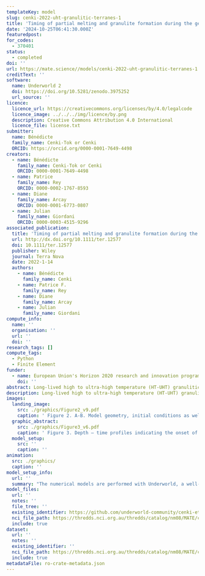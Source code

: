 ```yaml
---
templateKey: model
slug: cenki-2022-uht-granulitic-terranes-1
title: 'Timing of partial melting and granulite formation during the genesis of high to ultra‐high temperature terranes: Insight from numerical experiments'
date: '2024-10-25T06:41:30.000Z'
featuredpost:
for_codes:
  - 370401
status:
  - completed
doi: ''
url: https://mate.science//models/cenki-2022-uht-granulitic-terranes-1
creditText: ''
software:
  name: Underworld 2
  doi: https://doi.org/10.5281/zenodo.3975252
  url_source: ''
licence:
  licence_url: https://creativecommons.org/licenses/by/4.0/legalcode
  licence_image: ../../../img/licence/by.png
  description: Creative Commons Attribution 4.0 International
  licence_file: license.txt
submitter:
  name: Bénédicte
  family_name: Cenki-Tok or Cenki
  ORCID: https://orcid.org/0000-0001-7649-4498
creators:
  - name: Bénédicte
    family_name: Cenki-Tok or Cenki
    ORCID: 0000-0001-7649-4498
  - name: Patrice
    family_name: Rey
    ORCID: 0000-0002-1767-8593
  - name: Diane
    family_name: Arcay
    ORCID: 0000-0001-6773-0807
  - name: Julian
    family_name: Giordani
    ORCID: 0000-0003-4515-9296
associated_publication:
  title: 'Timing of partial melting and granulite formation during the genesis of high to ultra‐high temperature terranes: Insight from numerical experiments'
  url: http://dx.doi.org/10.1111/ter.12577
  doi: 10.1111/ter.12577
  publisher: Wiley
  journal: Terra Nova
  date: 2022-1-14
  authors:
    - name: Bénédicte
      family_name: Cenki
    - name: Patrice F.
      family_name: Rey
    - name: Diane
      family_name: Arcay
    - name: Julian
      family_name: Giordani
compute_info:
  name: ''
  organisation: ''
  url: ''
  doi: ''
research_tags: []
compute_tags:
  - Python
  - Finite Element
funder:
  - name: European Union's Horizon 2020 research and innovation program under grant agreement no 793978
    doi: ''
abstract: Long‐lived high to ultra‐high temperature (HT‐UHT) granulitic terranes formed throughout Earth's history. Yet, the detailed processes involved in their formation remain unresolved and notably the sequence of appearance and duration of migmatisation and granulites conditions in the orogenic cycle. These processes can be evaluated by analytical and numerical models. First, solving the steady‐state heat equation allows underlining the interdependency of the parameters controlling the crustal geotherm at thermal equilibrium. Second, performing two‐dimensional thermo‐mechanical experiments of an orogenic cycle, from shortening to gravitational collapse, allows to consider non‐steady‐state geotherms and understand how deformation velocity may affect the relative timing of migmatite and granulite formation. These numerical experiments with elevated radiogenic heat production and slow shortening rates allow the formation of large volumes of prograde migmatites and granulites going through the sillimanite field as observed in many HT‐UHT terranes. Finally, the interplay between these parameters can explain the difference in predicted pressure‐temperature‐time paths that can be compared with the natural rock archive.
description: Long-lived high to ultra-high temperature (HT-UHT) granulitic terranes formed throughout Earth's history. Yet, the detailed processes involved in their formation remain unresolved and notably the sequence of appearance and duration of migmatisation and granulites conditions in the orogenic cycle. These processes can be evaluated by analytical and numerical models. First, solving the steady-state heat equation allows underlining the interdependency of the parameters controlling the crustal geotherm at thermal equilibrium. Second, performing two-dimensional thermo-mechanical experiments of an orogenic cycle, from shortening to gravitational collapse, allows to consider non-steady-state geotherms and understand how deformation velocity may affect the relative timing of migmatite and granulite formation. These numerical experiments with elevated radiogenic heat production and slow shortening rates allow the formation of large volumes of prograde migmatites and granulites going through the sillimanite field as observed in many HT-UHT terranes. Finally, the interplay between these parameters can explain the difference in predicted pressure-temperature-time paths that can be compared with the natural rock archive.
images:
  landing_image:
    src: ./graphics/Figure2_v9.pdf
    caption: ' Figure 2. A-B. Model geometry, initial conditions as well as geotherm, viscosity and density profiles. The circles pattern superimposed on the continental crust represents the finite strain ellipses. White squares represent the Lagrangian particles recording the PTt paths presented in Fig. 4. A. Initial conditions for models RHP2_diff, mimicking a Proterozoic highly differentiated and highly radiogenic crust. B. Initial conditions for model RHP1_unif, simulating a Phanerozoic uniform and less radiogenic crust. C-J. Orogenic modeling results showing two snapshots for each model: i) shortening-delamination and ii) collapse. Shortening velocity is either slow (0.24 cm.y-1, C-F) or fast (2.4 cm.y-1, G-J).'
  graphic_abstract:
    src: ./graphics/Figure3_v6.pdf
    caption: ' Figure 3. Depth – time profiles indicating the onset of partial melting and granulite formation through the evolution of the models.'
  model_setup:
    src: ''
    caption: ''
animation:
  src: ./graphics/
  caption: ''
model_setup_info:
  url: ''
  summary: "The numerical models are performed with Underworld, a well-tested open-source finite element code, to solve the equations of conservation of momentum, mass, and energy for an incompressible fluid on a Cartesian Eulerian mesh (Moresi et al., 2007; Beucher et al., 2019). The 2D thermo-mechanical experiments involve a geological model of dimensions 480 km x 160 km discretized over a computational grid made of 240 x 80 elements. The initial setup consists of a 35 km or 40 km thick crust with 20 km of air-like material above, and mantle below (Fig. 2A-B). Each model runs through three stages: \r\n\r\ni) a shortening phase during which the crust thickens to ~ 60 km with either a slow total velocity of 0.24 cm/yr during 70 My or a fast total velocity of 2.4 cm/yr during ~ 7 My (delivering a strain rate averaged over the length of the model of $1.6 \\times 10^{-16} s^{-1}$ and $1.6 \\times 10^{-15} s^{-1}$ respectively); ii) a rapid increase in BHF (from $0.020 W/m^2$ to $0.030 W/m^2$) over 2.5 My while the velocities imposed on the vertical boundaries are set to zero (vx = vy = 0 cm/yr) mimicking the thermal impact of a mantle delamination phase; iii) a relaxation phase in which the crust returns to normal thickness under slow extensional boundary conditions (total velocity of 0.10 cm/yr) associated with a decrease in BHF from $0.030 W/m^2$ to $0.020 W/m^2$ in ~ 70 My. Details of modeling procedures, rheological and thermal parameters, as well as the input Python script, are available as supplementary data.\r\n\r\nThese experiments focus on two end-member crustal structures with average values of total RHP at ~ $1 \\mu W/m^3$ and ~ $2 \\mu W/m^3$ (Fig. 2). A value of ~ $1 \\mu W/m^3$ is in line with RHP calculations predicted from the present-day composition of the bulk continental crust determined by Taylor and McLennan (1995). Models RHP1_unif mimic a Phanerozoic orogenic cycle involving a continental crust with a uniform RHP ($1.0483 \\mu W/m^3$) yielding an initial Moho temperature of 650°C at 40 km depth (Fig. 1A). However, Mareschal and Jaupart (2013), Artemieva et al. (2017), and Gard et al. (2019) showed that the crustal RHP may have been higher than ~ $1 \\mu W/m^3$ during the Proterozoic, having varied between ~ $0.8 \\mu W/m^3$ and ~ $4 \\mu W/m^3$ between 0.5 Ga and 2.5 Ga with an average RHP close to ~ $2 \\mu W/m^3$. In addition, recent studies reveal that, in tectonically stable regions, the upper crust’s RHP may be higher than in the lower crust (Goes et al., 2020; Alessio et al., 2020). The conditions for model RHP2_diff include a total average RHP of ~ $2.0922 \\mu W/m^3$ with high RHP in the upper crust (~ $5 \\mu W/m^3$) that decreases exponentially with a length scale factor $h_c$ of 20 km yielding an initial Moho temperature at 35 km depth of 650°C (Fig. 1D). Models RHP2_diff aim at approaching thermal conditions of a differentiated crust prevailing during the Proterozoic."
model_files:
  url: ''
  notes: ''
  file_tree: ''
  existing_identifier: https://github.com/underworld-community/cenki-et-al-UHT-granulitic-terranes
  nci_file_path: https://thredds.nci.org.au/thredds/catalog/nm08/MATE/cenki-2022-uht-granulitic-terranes-1/catalog.html
  include: true
dataset:
  url: ''
  notes: ''
  existing_identifier: ''
  nci_file_path: https://thredds.nci.org.au/thredds/catalog/nm08/MATE/cenki-2022-uht-granulitic-terranes-1/catalog.html
  include: true
metadataFile: ro-crate-metadata.json
---
```

